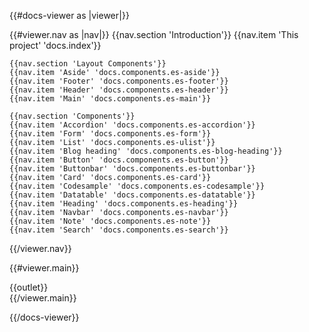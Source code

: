 {{#docs-viewer as |viewer|}}

  {{#viewer.nav as |nav|}}
    {{nav.section 'Introduction'}}
    {{nav.item 'This project' 'docs.index'}}

    {{nav.section 'Layout Components'}}
    {{nav.item 'Aside' 'docs.components.es-aside'}}
    {{nav.item 'Footer' 'docs.components.es-footer'}}
    {{nav.item 'Header' 'docs.components.es-header'}}
    {{nav.item 'Main' 'docs.components.es-main'}}

    {{nav.section 'Components'}}
    {{nav.item 'Accordion' 'docs.components.es-accordion'}}
    {{nav.item 'Form' 'docs.components.es-form'}}
    {{nav.item 'List' 'docs.components.es-ulist'}}
    {{nav.item 'Blog heading' 'docs.components.es-blog-heading'}}
    {{nav.item 'Button' 'docs.components.es-button'}}
    {{nav.item 'Buttonbar' 'docs.components.es-buttonbar'}}
    {{nav.item 'Card' 'docs.components.es-card'}}
    {{nav.item 'Codesample' 'docs.components.es-codesample'}}
    {{nav.item 'Datatable' 'docs.components.es-datatable'}}
    {{nav.item 'Heading' 'docs.components.es-heading'}}
    {{nav.item 'Navbar' 'docs.components.es-navbar'}}
    {{nav.item 'Note' 'docs.components.es-note'}}
    {{nav.item 'Search' 'docs.components.es-search'}}
  {{/viewer.nav}}

  {{#viewer.main}}
    <div class="docs-container">
      <div class="docs-section">
        {{outlet}}
      </div>
    </div>
  {{/viewer.main}}

{{/docs-viewer}}
